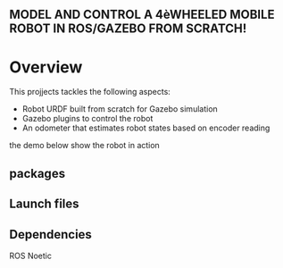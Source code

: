 ## MODEL AND CONTROL A 4èWHEELED MOBILE ROBOT IN ROS/GAZEBO FROM SCRATCH!

# Overview
This projjects tackles the following aspects: 
- Robot URDF built from scratch for Gazebo simulation
- Gazebo plugins to control the robot 
- An odometer that estimates robot states based on encoder reading

the demo below show the robot in action

## packages

## Launch files

## Dependencies
ROS Noetic
